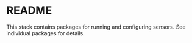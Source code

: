 # README #

This stack contains packages for running and configuring sensors. See
individual packages for details.
